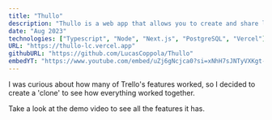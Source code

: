 ```yaml
---
title: "Thullo"
description: "Thullo is a web app that allows you to create and share lists of tasks."
date: "Aug 2023"
technologies: ["Typescript", "Node", "Next.js", "PostgreSQL", "Vercel"]
URL: "https://thullo-lc.vercel.app"
githubURL: "https://github.com/LucasCoppola/Thullo"
embedYT: "https://www.youtube.com/embed/uZj6gNcjca0?si=xNhH7sJNTyVXKgt-"
---
```


I was curious about how many of Trello's features worked, so I decided to create a 'clone' to see how everything worked together.

Take a look at the demo video to see all the features it has.
